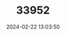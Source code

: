 ---
title: "33952"
category: "Prosopis affinis"
draft: false
date: 2024-02-22 13:03:50
languages:
  Spanish; Castilian: ["Algarrobillo"]
---